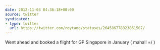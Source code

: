 ```yaml
---
date: 2012-11-03 04:36:18+00:00
source: twitter
syndicated:
- type: twitter
  url: https://twitter.com/roytang/statuses/264586778323861507/
---
```


Went ahead and booked a flight for GP Singapore in January ( mahal! =/ )
